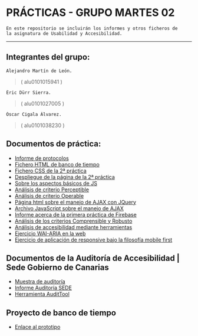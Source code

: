 # PRÁCTICAS - GRUPO MARTES 02
    
    En este repositorio se incluirán los informes y otros ficheros de 
    la asignatura de Usabilidad y Accesibilidad. 
    
***

## Integrantes del grupo:
    Alejandro Martín de León.
>   ( alu0101015941 )
    
    Éric Dürr Sierra.
>   ( alu0101027005 )

    Óscar Cigala Álvarez.
>   ( alu0101038230 )

## Documentos de práctica:
 - [Informe de protocolos](../docs/INFORME-PROTOCOLOS.md)
 - [Fichero HTML de banco de tiempo](public/bdt_home.html)
 - [Fichero CSS de la 2ª práctica](public/media/css/web-page.css)
 - [Despliegue de la página de la 2ª práctica](https://ericds-info.github.io/UyA-Practicas/)
 - [Sobre los aspectos básicos de JS](../docs/INTRODUCCION-JS.md)
 - [Análisis de criterio Perceptible](../docs/PERCEPTIBLE.md)
 - [Análisis de criterio Operable](../docs/OPERABLE.md)
 - [Página html sobre el manejo de AJAX con JQuery](public/ajax-page.html)
 - [Archivo JavaScript sobre el manejo de AJAX](public/media/js/api-solitude.js)
 - [Informe acerca de la primera práctica de Firebase](../docs/FIREBASE-I.md)
 - [Análisis de los criterios Comprensible y Robusto](../docs/COMPRENSIBLE-ROBUSTO.md)
 - [Análisis de accesibilidad mediante herramientas](../docs/EVALUACION-AUTOMATICA.md)
 - [Ejercicio WAI-ARIA en la web](../docs/EJERCICIO-WAI-ARIA.md)
 - [Ejercicio de aplicación de responsive bajo la filosofía mobile first](../docs/RESPONSIVE.md)


## Documentos de la Auditoría de Accesibilidad | Sede Gobierno de Canarias
 - [Muestra de auditoría](../docs/AUDITORIA-MUESTRA.md)
 - [Informe Auditoría SEDE](../docs/AUDITORIA-SEDEGOBIERNOCAN.md)
 - [Herramienta AuditTool](https://docs.google.com/spreadsheets/d/11YB6fI61_7LUyHGOOw-4Rsf9SkNu2JEBc_CkVW9P7ok/edit#gid=1208405059)

## Proyecto de banco de tiempo
- [Enlace al prototipo](https://traday-362aa.web.app/)
